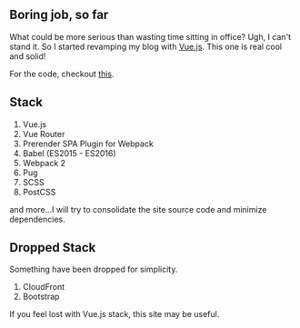 ## Boring job, so far

What could be more serious than wasting time sitting in office? Ugh, I can't stand it. So I started revamping my blog with [Vue.js](//vuejs.org). This one is real cool and solid!

For the code, checkout [this](//github.com/pierresaux/blog).

## Stack

1. Vue.js
2. Vue Router
3. Prerender SPA Plugin for Webpack
4. Babel (ES2015 - ES2016)
5. Webpack 2
6. Pug
7. SCSS
8. PostCSS

and more...I will try to consolidate the site source code and minimize dependencies.

## Dropped Stack

Something have been dropped for simplicity.

1. CloudFront
2. Bootstrap

If you feel lost with Vue.js stack, this site may be useful.
